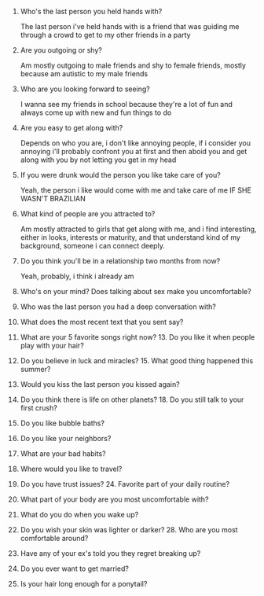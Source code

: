 1. Who's the last person you held hands with?
   
   The last person i've held hands with is a friend that was guiding me through a crowd to get to my other friends in a party
   
2. Are you outgoing or shy?
   
   Am mostly outgoing to male friends and shy to female friends, mostly because am autistic to my male friends
   
3. Who are you looking forward to seeing?
   
   I wanna see my friends in school because they're a lot of fun and always come up with new and fun things to do 
   
4. Are you easy to get along with?
   
   Depends on who you are, i don't like annoying people, if i consider you annoying i'll probably confront you at first and then aboid you and get along with you by not letting you get in my head
   
5. If you were drunk would the person you like take care of you?
   
   Yeah, the person i like would come with me and take care of me IF SHE WASN'T BRAZILIAN
   
6. What kind of people are you attracted to?
   
   Am mostly attracted to girls that get along with me, and i find interesting, either in looks, interests or maturity, and that understand kind of my background, someone i can connect deeply.
 
7. Do you think you'll be in a relationship two months from now?
   
   Yeah, probably, i think i already am
   
8. Who's on your mind? Does talking about sex make you uncomfortable?
   
   
   
9. Who was the last person you had a deep conversation with?
10. What does the most recent text that you sent say?
11. What are your 5 favorite songs right now? 13. Do you like it when people play with your hair?
12. Do you believe in luck and miracles? 15. What good thing happened this summer?
13. Would you kiss the last person you kissed again?
14. Do you think there is life on other planets? 18. Do you still talk to your first crush?
15. Do you like bubble baths?
16. Do you like your neighbors?
17. What are your bad habits?
18. Where would you like to travel?
19. Do you have trust issues? 24. Favorite part of your daily routine?
20. What part of your body are you most uncomfortable with?
21. What do you do when you wake up?
22. Do you wish your skin was lighter or darker? 28. Who are you most comfortable around?
23. Have any of your ex's told you they regret breaking up?
24. Do you ever want to get married?
25. Is your hair long enough for a ponytail?
